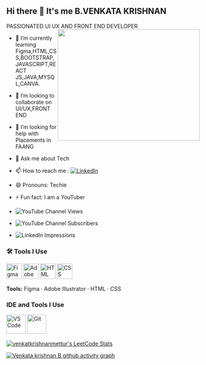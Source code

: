 ## Hi there 👋 It's me B.VENKATA KRISHNAN

PASSIONATED UI UX AND FRONT END DEVELOPER
<img align="right" width="370" height="290" src="https://i.pinimg.com/originals/47/f0/34/47f0342cec72b800463bf003eac1257e.gif">
                                                
- 🌱 I’m currently learning Figma,HTML,CSS,BOOTSTRAP,JAVASCRIPT,REACT JS,JAVA,MYSQL,CANVA.
- 👯 I’m looking to collaborate on UI/UX,FRONT END
- 🤔 I’m looking for help with Placements in FAANG
- 💬 Ask me about Tech
- 📫 How to reach me :
[![LinkedIn](https://img.shields.io/badge/LinkedIn-0077B5?style=for-the-badge&logo=linkedin&logoColor=white)](https://www.linkedin.com/in/venkata-krishnan-b-546907372/)

- 😄 Pronouns: Techie  
- ⚡ Fun fact: I am a YouTuber  
- ![YouTube Channel Views](https://img.shields.io/youtube/channel/views/UCD3kLQGJYBuADY6PRbSbPVw?style=for-the-badge)  
- ![YouTube Channel Subscribers](https://img.shields.io/youtube/channel/subscribers/UCD3kLQGJYBuADY6PRbSbPVw?style=for-the-badge)  
- ![LinkedIn Impressions](https://img.shields.io/badge/LinkedIn%20Impressions-343-blue?style=for-the-badge&logo=linkedin)

### 🛠️ Tools I Use

<p align="left">
  <img src="https://cdn-icons-png.flaticon.com/128/5968/5968705.png" alt="Figma" width="40" height="40" />
  <img src="https://cdn-icons-png.flaticon.com/128/5968/5968472.png" alt="Adobe Illustrator" width="40" height="40" />
  <img src="https://cdn-icons-png.flaticon.com/128/174/174854.png" alt="HTML" width="40" height="40" />
  <img src="https://cdn-icons-png.flaticon.com/128/732/732190.png" alt="CSS" width="40" height="40" />
</p>

**Tools:** Figma · Adobe Illustrator · HTML · CSS

### IDE and Tools I Use
<!-- Tool Icons -->
<p align="left">
  <img height="50" width="50" src="https://img.icons8.com/color/48/000000/visual-studio-code-2019.png" alt="VS Code"/>
  <img height="50" width="50" src="https://img.icons8.com/color/50/000000/git.png" alt="Git"/>
</p>

<!-- LeetCode Stats -->
[![venkatkrishnanmettur's LeetCode Stats](https://leetcode-stats.vercel.app/api?username=venkatkrishnanmettur&theme=Light)](https://github.com/JeremyTsaii/leetcode-stats)




[![Venkata krishnan B github activity graph](https://github-readme-activity-graph.vercel.app/graph?username=versatilevenkii&bg_color=ffcfe9&color=9e4c98&line=9e4c98&point=403d3d&area=true&hide_border=true)](https://github.com/ashutosh00710/github-readme-activity-graph)
